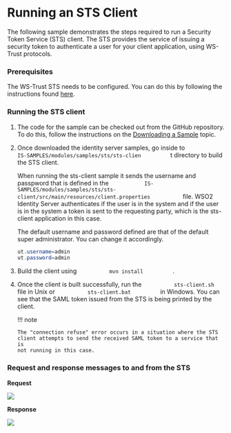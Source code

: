 # Running an STS Client

The following sample demonstrates the steps required to run a Security
Token Service (STS) client. The STS provides the service of issuing a
security token to authenticate a user for your client application, using
WS-Trust protocols.

### Prerequisites

The WS-Trust STS needs to be configured. You can do this by following
the instructions found
[here](_Configuring_WS-Trust_Security_Token_Service_).

### Running the STS client

1.  The code for the sample can be checked out from the GitHub
    repository. To do this, follow the instructions on the [Downloading
    a Sample](https://docs.wso2.com/display/IS5xx/Downloading+a+Sample)
    topic.

2.  Once downloaded the identity server samples, go inside to
    `           IS-SAMPLES/modules/samples/sts/sts-clien          ` t
    directory to build the STS client.  

    When running the sts-client sample it sends the username and
    passpword that is defined in the
    `            IS-SAMPLES/modules/samples/sts/sts-client/src/main/resources/client.properties           `
    file. WSO2 Identity Server authenticates if the user is in the
    system and if the user is in the system a token is sent to the
    requesting party, which is the sts-client application in this case.

    The default username and password defined are that of the default
    super administrator. You can change it accordingly.

    ``` java
    ut.username=admin
    ut.password=admin
    ```

3.  Build the client using `           mvn install          ` .

4.  Once the client is built successfully, run the
    `           sts-client.sh          ` file in Unix or
    `           sts-client.bat          ` in Windows. You can see that
    the SAML token issued from the STS is being printed by the client.

    !!! note
    
        The "connection refuse" error occurs in a situation where the STS
        client attempts to send the received SAML token to a service that is
        not running in this case.
    

### Request and response messages to and from the STS

**Request**

![](../../assets/img//103330821/103330830.png) 

**Response**

![](../../assets/img//103330821/103330828.png) 
